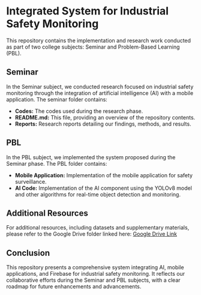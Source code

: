 # Integrated System for Industrial Safety Monitoring

This repository contains the implementation and research work conducted as part of two college subjects: Seminar and Problem-Based Learning (PBL).

## Seminar
In the Seminar subject, we conducted research focused on industrial safety monitoring through the integration of artificial intelligence (AI) with a mobile application. The seminar folder contains:

- **Codes:** The codes used during the research phase.
- **README.md:** This file, providing an overview of the repository contents.
- **Reports:** Research reports detailing our findings, methods, and results.

## PBL
In the PBL subject, we implemented the system proposed during the Seminar phase. The PBL folder contains:

- **Mobile Application:** Implementation of the mobile application for safety surveillance.
- **AI Code:** Implementation of the AI component using the YOLOv8 model and other algorithms for real-time object detection and monitoring.

## Additional Resources
For additional resources, including datasets and supplementary materials, please refer to the Google Drive folder linked here: [Google Drive Link](https://drive.google.com/drive/u/1/folders/1Id-JC1iRU0KGaa61YiFGMcGX-Ujxjfzl)

## Conclusion
This repository presents a comprehensive system integrating AI, mobile applications, and Firebase for industrial safety monitoring. It reflects our collaborative efforts during the Seminar and PBL subjects, with a clear roadmap for future enhancements and advancements.
